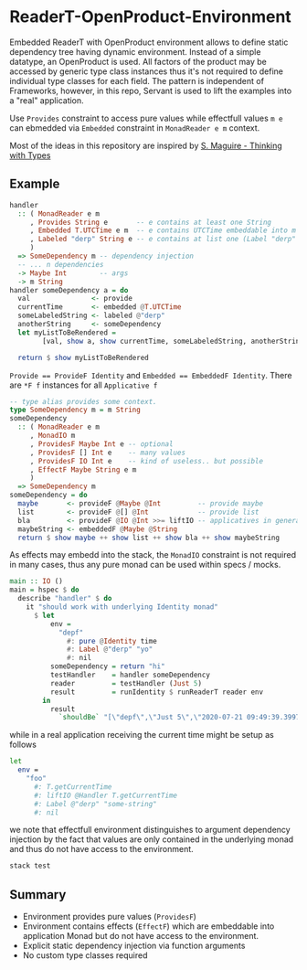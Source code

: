 # ReaderT-OpenProduct-Environment

Embedded ReaderT with OpenProduct environment allows to define static dependency tree having dynamic environment.
Instead of a simple datatype, an OpenProduct is used.
All factors of the product may be accessed by generic type class instances thus it's not required to define individual type classes for each field. The pattern is independent of Frameworks, however, in this repo, Servant is used to lift the examples into a "real" application.

Use `Provides` constraint to access pure values while effectfull values `m e` can ebmedded via `Embedded` constraint in `MonadReader e m` context.

Most of the ideas in this repository are inspired by [S. Maguire - Thinking with Types][1]

## Example

```haskell
handler
  :: ( MonadReader e m
     , Provides String e       -- e contains at least one String
     , Embedded T.UTCTime e m  -- e contains UTCTime embeddable into m
     , Labeled "derp" String e -- e contains at list one (Label "derp" String)
     )
  => SomeDependency m -- dependency injection
  -- ... n dependencies
  -> Maybe Int        -- args
  -> m String
handler someDependency a = do
  val               <- provide
  currentTime       <- embedded @T.UTCTime
  someLabeledString <- labeled @"derp"
  anotherString     <- someDependency
  let myListToBeRendered =
        [val, show a, show currentTime, someLabeledString, anotherString]

  return $ show myListToBeRendered
```

`Provide == ProvideF Identity` and `Embedded == EmbeddedF Identity`.
There are `*F f` instances for all `Applicative f`

```haskell
-- type alias provides some context.
type SomeDependency m = m String
someDependency
  :: ( MonadReader e m
     , MonadIO m
     , ProvidesF Maybe Int e -- optional
     , ProvidesF [] Int e    -- many values
     , ProvidesF IO Int e    -- kind of useless.. but possible
     , EffectF Maybe String e m
     )
  => SomeDependency m
someDependency = do
  maybe       <- provideF @Maybe @Int         -- provide maybe
  list        <- provideF @[] @Int            -- provide list
  bla         <- provideF @IO @Int >>= liftIO -- applicatives in general are working, thus IO
  maybeString <- embeddedF @Maybe @String
  return $ show maybe ++ show list ++ show bla ++ show maybeString
```

As effects may embedd into the stack, the `MonadIO` constraint is not required in many cases, thus any pure monad can be used within specs / mocks.

```haskell
main :: IO ()
main = hspec $ do
  describe "handler" $ do
    it "should work with underlying Identity monad"
      $ let
          env = 
            "depf"
              #: pure @Identity time
              #: Label @"derp" "yo"
              #: nil
          someDependency = return "hi"
          testHandler    = handler someDependency
          reader         = testHandler (Just 5)
          result         = runIdentity $ runReaderT reader env
        in
          result
            `shouldBe` "[\"depf\",\"Just 5\",\"2020-07-21 09:49:39.399779 UTC\",\"yo\",\"hi\"]"
```

while in a real application receiving the current time might be setup as follows

```bash
let
  env =
    "foo"
      #: T.getCurrentTime
      #: liftIO @Handler T.getCurrentTime
      #: Label @"derp" "some-string"
      #: nil
```

we note that effectfull environment distinguishes to argument dependency injection by the fact that values are only contained in the underlying monad and thus do not have access to the environment.

```bash
stack test
```

## Summary

- Environment provides pure values (`ProvidesF`)
- Environment contains effects (`EffectF`) which are embeddable into application Monad but do not have access to the environment.
- Explicit static dependency injection via function arguments
- No custom type classes required

[1]: https://leanpub.com/thinking-with-types